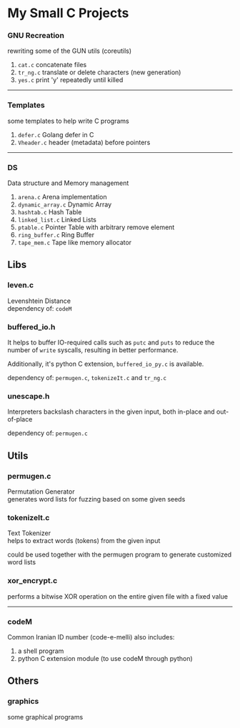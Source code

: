 # My Small C Projects


### GNU Recreation
rewriting some of the GUN utils (coreutils)
1. `cat.c`  concatenate files
2. `tr_ng.c`  translate or delete characters (new generation)
3. `yes.c`  print 'y' repeatedly until killed

---

### Templates
some templates to help write C programs
1. `defer.c`  Golang defer in C
2. `Vheader.c`  header (metadata) before pointers

---

### DS
Data structure and Memory management
1. `arena.c`  Arena implementation
2. `dynamic_array.c`  Dynamic Array
3. `hashtab.c`  Hash Table
4. `linked_list.c`  Linked Lists
5. `ptable.c`  Pointer Table with arbitrary remove element
6. `ring_buffer.c`  Ring Buffer
7. `tape_mem.c`  Tape like memory allocator


## Libs
### leven.c
Levenshtein Distance  
dependency of: `codeM`


### buffered_io.h
It helps to buffer IO-required calls such as `putc` and `puts` to reduce the number of `write` syscalls, resulting in better performance.

Additionally, it's python C extension, `buffered_io_py.c` is available.

dependency of: `permugen.c`, `tokenizeIt.c` and `tr_ng.c`


### unescape.h
Interpreters backslash characters in the given input, both in-place and out-of-place

dependency of: `permugen.c`


## Utils
### permugen.c  
Permutation Generator  
generates word lists for fuzzing based on some given seeds


### tokenizeIt.c
Text Tokenizer  
helps to extract words (tokens) from the given input

could be used together with the permugen program to
generate customized word lists


### xor_encrypt.c
performs a bitwise XOR operation on the entire given file with a fixed value


---
### codeM
Common Iranian ID number (code-e-melli)
also includes:
1. a shell program
2. python C extension module (to use codeM through python)


## Others

### graphics
some graphical programs
